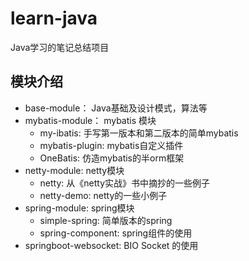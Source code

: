 # learn-java
Java学习的笔记总结项目
## 模块介绍
- base-module： Java基础及设计模式，算法等
- mybatis-module：  mybatis 模块
    - my-ibatis: 手写第一版本和第二版本的简单mybatis
    - mybatis-plugin: mybatis自定义插件
    - OneBatis: 仿造mybatis的半orm框架
- netty-module: netty模块
    - netty: 从《netty实战》书中摘抄的一些例子
    - netty-demo: netty的一些小例子
- spring-module: spring模块
    - simple-spring: 简单版本的spring
    - spring-component: spring组件的使用
- springboot-websocket: BIO Socket 的使用